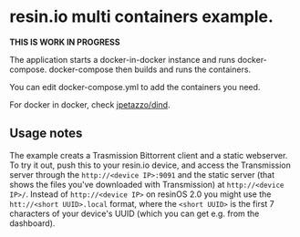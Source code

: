 # resin.io multi containers example.

**THIS IS WORK IN PROGRESS**

The application starts a docker-in-docker instance and runs docker-compose.
docker-compose then builds and runs the containers.

You can edit docker-compose.yml to add the containers you need.

For docker in docker, check [jpetazzo/dind](https://github.com/jpetazzo/dind).

## Usage notes

The example creats a Trasmission Bittorrent client and a static webserver.
To try it out, push this to your resin.io device, and access the Transmission
server through the `http://<device IP>:9091` and the static server (that shows
the files you've downloaded with Transmission) at `http://<device IP>/`.
Instead of `http://<device IP>` on resinOS 2.0 you might use the
`htt://<short UUID>.local` format, where the `<short UUID>` is the first 7
characters of your device's UUID (which you can get e.g. from the dashboard).
